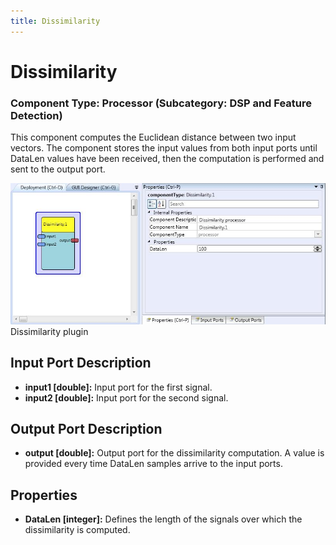 ```yaml
---
title: Dissimilarity
---
```


# Dissimilarity

### Component Type: Processor (Subcategory: DSP and Feature Detection)

This component computes the Euclidean distance between two input vectors. The component stores the input values from both input ports until DataLen values have been received, then the computation is performed and sent to the output port.

![Screenshot: Dissimilarity plugin](./img/Dissimilarity.jpg "Screenshot: Dissimilarity plugin")  
Dissimilarity plugin

## Input Port Description

- **input1 \[double\]:** Input port for the first signal.
- **input2 \[double\]:** Input port for the second signal.

## Output Port Description

- **output \[double\]:** Output port for the dissimilarity computation. A value is provided every time DataLen samples arrive to the input ports.

## Properties

- **DataLen \[integer\]:** Defines the length of the signals over which the dissimilarity is computed.
